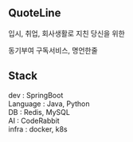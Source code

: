 ## QuoteLine
입시, 취업, 회사생활로 지친 당신을 위한 <br>

동기부여 구독서비스, 명언한줄 <br>

## Stack
dev : SpringBoot <br>
Language : Java, Python <br>
DB : Redis, MySQL <br>
AI : CodeRabbit <br>
infra : docker, k8s <br>
